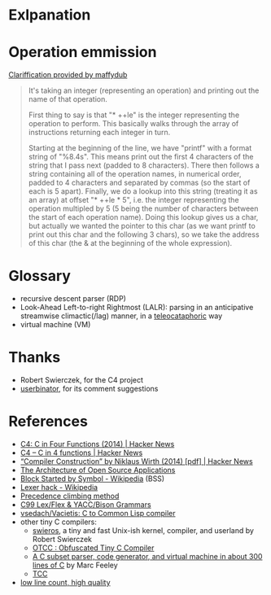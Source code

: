 # Exlpanation

# Operation emmission

[Clariffication provided by maffydub](https://news.ycombinator.com/item?id=8561499)

>It's taking an integer (representing an operation) and printing out the name of that operation.
>
>First thing to say is that "* ++le" is the integer representing the operation to perform. This basically walks through the array of instructions returning each integer in turn.
>
>Starting at the beginning of the line, we have "printf" with a format string of "%8.4s". This means print out the first 4 characters of the string that I pass next (padded to 8 characters). There then follows a string containing all of the operation names, in numerical order, padded to 4 characters and separated by commas (so the start of each is 5 apart). Finally, we do a lookup into this string (treating it as an array) at offset "* ++le * 5", i.e. the integer representing the operation multipled by 5 (5 being the number of characters between the start of each operation name). Doing this lookup gives us a char, but actually we wanted the pointer to this char (as we want printf to print out this char and the following 3 chars), so we take the address of this char (the & at the beginning of the whole expression).


# Glossary

- recursive descent parser (RDP)
- Look-Ahead Left-to-right Rightmost (LALR): parsing in an anticipative streamwise climactic(/lag) manner, in a [teleo](https://en.wiktionary.org/wiki/teleo-)[cataphoric](https://en.wikipedia.org/wiki/Cataphora) way
- virtual machine (VM)

# Thanks

- Robert Swierczek, for the C4 project
- [userbinator](https://news.ycombinator.com/item?id=8560974), for its comment suggestions

# References

- [C4: C in Four Functions (2014) | Hacker News](https://news.ycombinator.com/item?id=22353532)
- [C4 – C in 4 functions | Hacker News](https://news.ycombinator.com/item?id=8558822)
- [“Compiler Construction” by Niklaus Wirth (2014) [pdf] | Hacker News](https://news.ycombinator.com/item?id=10764672)
- [The Architecture of Open Source Applications](http://aosabook.org/en/index.html)
- [Block Started by Symbol - Wikipedia](https://en.wikipedia.org/wiki/.bss) (BSS)
- [Lexer hack - Wikipedia](https://en.wikipedia.org/wiki/Lexer_hack)
- [Precedence climbing method](https://en.wikipedia.org/wiki/Operator-precedence_parser#Precedence_climbing_method)
- [C99 Lex/Flex & YACC/Bison Grammars](https://gist.github.com/codebrainz/2933703)
- [vsedach/Vacietis: C to Common Lisp compiler](https://github.com/vsedach/Vacietis)
- other tiny C compilers:
	- [swieros](https://github.com/rswier/swieros), a tiny and fast Unix-ish kernel, compiler, and userland by Robert Swierczek
  - [OTCC : Obfuscated Tiny C Compiler](https://bellard.org/otcc/)
  - [A C subset parser, code generator, and virtual machine in about 300 lines of C](http://www.iro.umontreal.ca/~felipe/IFT2030-Automne2002/Complements/tinyc.c) by Marc Feeley
  - [TCC](https://bellard.org/tcc/)
- [low line count, high quality](https://www.reddit.com/r/tinycode/)
